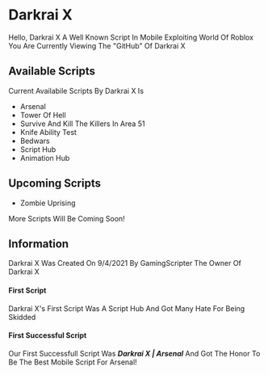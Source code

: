 # Darkrai X



Hello, Darkrai X A Well Known Script In Mobile Exploiting World Of Roblox
You Are Currently Viewing The "GitHub" Of Darkrai X

## Available Scripts

Current Availabile Scripts By Darkrai X Is

* Arsenal
* Tower Of Hell
* Survive And Kill The Killers In Area 51
* Knife Ability Test
* Bedwars
* Script Hub
* Animation Hub

## Upcoming Scripts

* Zombie Uprising

More Scripts Will Be Coming Soon!

## Information

Darkrai X Was Created On 9/4/2021 By GamingScripter The Owner Of Darkrai X

#### First Script
Darkrai X's First Script Was A Script Hub And Got Many Hate For Being Skidded

#### First Successful Script
Our First Successfull Script Was **_Darkrai X | Arsenal_** And Got The Honor To Be The Best Mobile Script For Arsenal!
